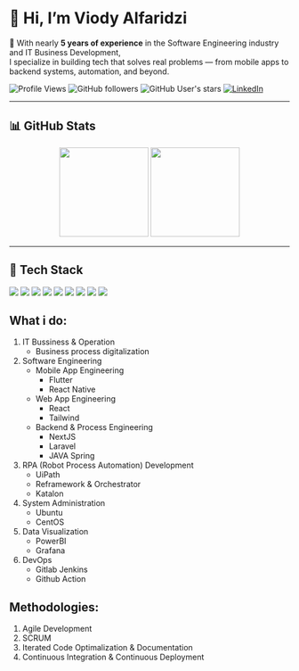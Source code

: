 # 👋 Hi, I’m Viody Alfaridzi

🚀 With nearly **5 years of experience** in the Software Engineering industry and IT Business Development,  
I specialize in building tech that solves real problems — from mobile apps to backend systems, automation, and beyond.

![Profile Views](https://komarev.com/ghpvc/?username=viodyalfaridzi&color=blue)
![GitHub followers](https://img.shields.io/github/followers/viody75?label=Followers&style=social)
![GitHub User's stars](https://img.shields.io/github/stars/viody75?affiliations=OWNER%2CCOLLABORATOR&style=social)
[![LinkedIn](https://img.shields.io/badge/LinkedIn-Connect-blue?style=flat&logo=linkedin)](https://www.linkedin.com/in/viody75/)

---

## 📊 GitHub Stats

<!-- GITHUB STATS CARD -->
<p align="center">
  <img src="https://github-readme-stats.vercel.app/api?username=viody75&show_icons=true&theme=tokyonight" height="160" />
  <img src="https://github-readme-stats.vercel.app/api/top-langs/?username=viody75&layout=compact&theme=tokyonight" height="160"/>
</p>

---

## 🧠 Tech Stack
<p align="left">
  <img src="https://img.shields.io/badge/Java-ED8B00?style=for-the-badge&logo=java&logoColor=white"/>
  <img src="https://img.shields.io/badge/Spring-6DB33F?style=for-the-badge&logo=spring&logoColor=white"/>
  <img src="https://img.shields.io/badge/Flutter-02569B?style=for-the-badge&logo=flutter&logoColor=white"/>
  <img src="https://img.shields.io/badge/Laravel-F72C1F?style=for-the-badge&logo=laravel&logoColor=white"/>
  <img src="https://img.shields.io/badge/React-20232A?style=for-the-badge&logo=react&logoColor=61DAFB"/>
  <img src="https://img.shields.io/badge/TailwindCSS-38B2AC?style=for-the-badge&logo=tailwind-css&logoColor=white"/>
  <img src="https://img.shields.io/badge/PowerBI-F2C811?style=for-the-badge&logo=powerbi&logoColor=black"/>
  <img src="https://img.shields.io/badge/UiPath-0052CC?style=for-the-badge&logo=uipath&logoColor=white"/>
  <img src="https://img.shields.io/badge/Ubuntu-E95420?style=for-the-badge&logo=ubuntu&logoColor=white"/>
</p>

## What i do:
1. IT Bussiness & Operation
   - Business process digitalization
3. Software Engineering
   - Mobile App Engineering
     - Flutter
     - React Native
   - Web App Engineering
     - React
     - Tailwind
   - Backend & Process Engineering
     - NextJS
     - Laravel
     - JAVA Spring
4. RPA (Robot Process Automation) Development
   - UiPath
   - Reframework & Orchestrator
   - Katalon
6. System Administration
   - Ubuntu
   - CentOS
8. Data Visualization
   - PowerBI
   - Grafana
9. DevOps
   - Gitlab Jenkins
   - Github Action

## Methodologies:
1. Agile Development
2. SCRUM
3. Iterated Code Optimalization & Documentation
4. Continuous Integration & Continuous Deployment
